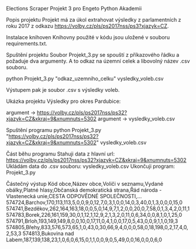 Elections Scraper
Projekt 3 pro Engeto Python Akademii

Popis projektu
Projekt má za úkol extrahovat výsledky z parlamentních z roku 2017 z odkazu https://volby.cz/pls/ps2017nss/ps3?xjazyk=CZ.

Instalace knihoven
Knihovny použité v kódu jsou uložené v souboru requirements.txt.

Spuštění projektu
Soubor Projekt_3.py se spouští z příkazového řádku a požaduje dva argumenty. A to odkaz na územní celek a libovolný název .csv souboru.

python Projekt_3.py "odkaz_uzemniho_celku" vysledky_voleb.csv

Výstupem pak je soubor .csv s výsledky voleb.

Ukázka projektu
Výsledky pro okres Pardubice:

argument -> https://volby.cz/pls/ps2017nss/ps32?xjazyk=CZ&xkraj=9&xnumnuts=5302
argument -> vysledky_voleb.csv

Spuštění programu
python Projekt_3.py "https://volby.cz/pls/ps2017nss/ps32?xjazyk=CZ&xkraj=9&xnumnuts=5302" vysledky_voleb.csv

Část běhu programu
Stahuji data z hlavní url: https://volby.cz/pls/ps2017nss/ps32?xjazyk=CZ&xkraj=9&xnumnuts=5302  
Ukládám data do .csv souboru: vysledky_voleb.csv
Ukončuji program: Projekt_3.py


Částečný výstup
Kód obce,Název obce,Voliči v seznamu,Vydané obálky,Platné hlasy,Občanská demokratická strana,Řád národa - Vlastenecká unie,CESTA ODPOVĚDNÉ SPOLEČNOSTI,...
574724,Barchov,170,113,113,5,0,0,9,0,12,7,0,3,1,0,0,14,0,3,40,0,1,3,0,0,0,15,0
574741,Bezděkov,262,164,163,18,0,0,5,0,14,9,7,1,2,0,0,20,0,7,58,0,1,3,4,2,0,11,1
574783,Borek,226,161,159,30,0,1,12,1,12,9,2,1,3,2,0,11,0,6,34,0,0,8,1,0,1,25,0
574791,Brloh,193,149,149,8,0,0,10,0,17,11,0,4,1,0,0,17,0,5,43,0,0,9,1,1,0,19,3
574805,Břehy,833,576,573,65,1,0,43,0,30,66,9,4,0,0,0,58,0,18,198,0,2,17,4,0,2,53,3
574813,Bukovina nad Labem,187,139,138,23,1,0,6,0,6,15,0,1,1,0,0,9,0,5,49,0,0,16,0,0,0,6,0
